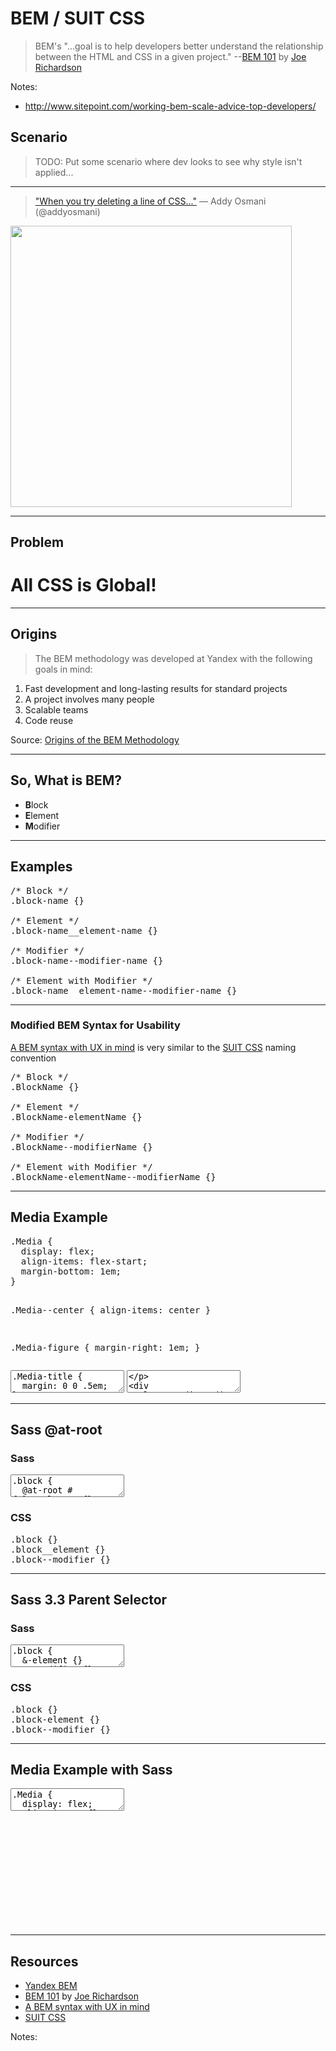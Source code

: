 # BEM / SUIT CSS

> BEM's "...goal is to help developers better understand the relationship between the HTML and CSS in a given project." --[BEM 101](https://css-tricks.com/bem-101/) by [Joe Richardson](https://twitter.com/joericho)

Notes:

* http://www.sitepoint.com/working-bem-scale-advice-top-developers/

## Scenario

> TODO: Put some scenario where dev looks to see why style isn't applied...

------

<!-- .slide: data-title="BEM / SUIT CSS" data-state="backEndBrian juniorJacob" data-menu-title="Deleting a line of CSS..." -->

<blockquote>
<a href="https://twitter.com/addyosmani/status/634779064335794180">"When you try deleting a line of CSS..."</a> &mdash; Addy Osmani (@addyosmani)
</blockquote>

<img src="./imgs/css-jinga.gif" style="height: 450px;" />

------

## Problem
<!-- .slide: data-title="BEM / SUIT CSS" data-state="backEndBrian juniorJacob" -->

<h1 class="blazing fragment">All CSS is Global!</h1>

------

## Origins
<!-- .slide: data-title="BEM / SUIT CSS" data-state="backEndBrian juniorJacob extended" -->

> The BEM methodology was developed at Yandex with the following goals in mind:

1. <!-- .element class="fragment" --> Fast development and long-lasting results for standard projects
2. <!-- .element class="fragment" --> A project involves many people
3. <!-- .element class="fragment" --> Scalable teams
4. <!-- .element class="fragment" --> Code reuse

Source: [Origins of the BEM Methodology](https://en.bem.info/method/#origins-of-the-bem-methodology)

------

## So, What is BEM?
<!-- .slide: data-title="BEM / SUIT CSS" data-state="backEndBrian juniorJacob" -->

* **B**<!-- .element style="color: red" -->lock
* **E**<!-- .element style="color: red" -->lement
* **M**<!-- .element style="color: red" -->odifier

------

## Examples
<!-- .slide: data-title="BEM / SUIT CSS" data-state="backEndBrian juniorJacob codeMirror--xlg extended" -->

<pre data-codemirror data-mode="text/x-sass">
/* Block */
.block-name {}

/* Element */
.block-name__element-name {}

/* Modifier */
.block-name--modifier-name {}

/* Element with Modifier */
.block-name__element-name--modifier-name {}</pre>

------

### Modified BEM Syntax for Usability
<!-- .slide: data-title="BEM / SUIT CSS" data-state="backEndBrian juniorJacob midLevelMelissa codeMirror--xlg" -->

[A BEM syntax with UX in mind](http://simurai.com/blog/2013/10/24/BEM-syntax-with-ux-in-mind/) is very similar to the [SUIT CSS](https://github.com/suitcss/suit/blob/master/doc/naming-conventions.md) naming convention

<pre data-codemirror data-mode="text/x-sass">
/* Block */
.BlockName {}

/* Element */
.BlockName-elementName {}

/* Modifier */
.BlockName--modifierName {}

/* Element with Modifier */
.BlockName-elementName--modifierName {}</pre>

------

## Media Example
<!-- .slide: data-title="BEM / SUIT CSS" data-state="backEndBrian juniorJacob midLevelMelissa" -->

<div class="Split">
  <div class="Split-column">
    <pre data-codemirror data-mode="text/css" data-line-numbers="false">
.Media {
  display: flex;
  align-items: flex-start;
  margin-bottom: 1em;
}

.Media--center {
  align-items: center
}

.Media-figure {
  margin-right: 1em;
}</pre>
  </div>
  <div class="Split-column Split-column--60">
    <textarea data-codemirror data-mode="text/css" data-line-numbers="false">
.Media-title {
  margin: 0 0 .5em;
}

.Media-body { flex: 1; }

.Media--reverse > .Media-figure {
  order: 1;
  margin: 0 0 0 1em;
}</textarea>
    <textarea data-codemirror data-mode="text/html" data-line-numbers="false">
<div
  class="Media Media--reverse">
  <!-- ... more ... -->
</div></textarea>
  </div>
</div>

------

## Sass @at-root
<!-- .slide: data-title="BEM / SUIT CSS" data-state="backEndBrian juniorJacob midLevelMelissa extended" -->

<div class="Split">
  <div class="Split-column Split-column--75 fragment">
    <h3>Sass</h3>
    <textarea data-codemirror data-mode="text/x-sass">
.block {
  @at-root #{&}\__element {}
  @at-root #{&}--modifier {}
}</textarea>
  </div>
  <div class="Split-column fragment">
    <h3>CSS</h3>
    <pre data-codemirror data-mode="text/css">
.block {}
.block__element {}
.block--modifier {}</pre>
  </div>
</div>

------

## Sass 3.3 Parent Selector
<!-- .slide: data-title="BEM / SUIT CSS" data-state="backEndBrian juniorJacob midLevelMelissa" -->

<div class="Split">
  <div class="Split-column Split-column--75 fragment">
    <h3>Sass</h3>
    <textarea data-codemirror data-mode="text/x-sass">.block {
  &-element {}
  &--modifier {}
}</textarea>
  </div>
  <div class="Split-column fragment">
    <h3>CSS</h3>
    <pre data-codemirror data-mode="text/css">.block {}
.block-element {}
.block--modifier {}</pre>
  </div>
</div>

------

## Media Example with Sass
<!-- .slide: data-title="BEM / SUIT CSS" data-state="backEndBrian juniorJacob midLevelMelissa overflowYScroll extended" -->

<textarea data-codemirror data-mode="text/css">
.Media {
  display: flex;
  align-items: flex-start;
  margin-bottom: 1em;

  &--center {
    align-items: center
  }

  &-figure {
    margin-right: 1em;
  }

  &-title {
    margin: 0 0 .5em;
  }

  &-body {
    flex: 1;
  }
}</textarea>

<br /><br /><br /><br /><br /><br /><br /><br /><br /><br />

------

## Resources
<!-- .slide: data-title="BEM / SUIT CSS" data-state="backEndBrian juniorJacob midLevelMelissa resources" -->

* [Yandex BEM](https://en.bem.info/)
* [BEM 101](https://css-tricks.com/bem-101/) by [Joe Richardson](https://twitter.com/joericho)
* [A BEM syntax with UX in mind](http://simurai.com/blog/2013/10/24/BEM-syntax-with-ux-in-mind/)
* [SUIT CSS](https://github.com/suitcss/suit/blob/master/doc/naming-conventions.md)

Notes:
